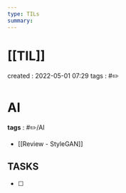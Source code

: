 ```yaml
---
type: TILs
summary: 
---
```


# [[TIL]]
created : 2022-05-01 07:29
tags : #✏️

# AI
**tags** : #✏️/AI
- [[Review - StyleGAN]]

## TASKS
- [ ] 
